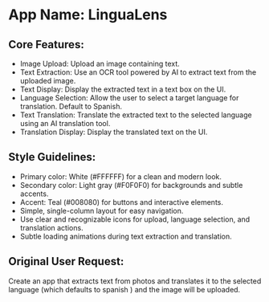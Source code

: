 # **App Name**: LinguaLens

## Core Features:

- Image Upload: Upload an image containing text.
- Text Extraction: Use an OCR tool powered by AI to extract text from the uploaded image.
- Text Display: Display the extracted text in a text box on the UI.
- Language Selection: Allow the user to select a target language for translation. Default to Spanish.
- Text Translation: Translate the extracted text to the selected language using an AI translation tool.
- Translation Display: Display the translated text on the UI.

## Style Guidelines:

- Primary color: White (#FFFFFF) for a clean and modern look.
- Secondary color: Light gray (#F0F0F0) for backgrounds and subtle accents.
- Accent: Teal (#008080) for buttons and interactive elements.
- Simple, single-column layout for easy navigation.
- Use clear and recognizable icons for upload, language selection, and translation actions.
- Subtle loading animations during text extraction and translation.

## Original User Request:
Create an app that extracts text from photos and translates it to the selected language (which defaults to spanish ) and the image will be uploaded.
  